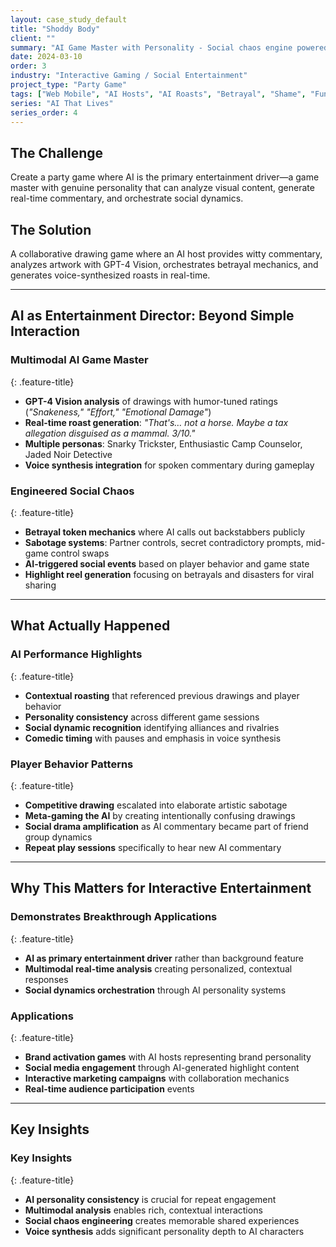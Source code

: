 ```yaml
---
layout: case_study_default
title: "Shoddy Body"
client: ""
summary: "AI Game Master with Personality - Social chaos engine powered by multimodal AI commentary"
date: 2024-03-10
order: 3
industry: "Interactive Gaming / Social Entertainment"
project_type: "Party Game"
tags: ["Web Mobile", "AI Hosts", "AI Roasts", "Betrayal", "Shame", "Fun"]
series: "AI That Lives"
series_order: 4
---
```


## The Challenge

Create a party game where AI is the primary entertainment driver—a game master with genuine personality that can analyze visual content, generate real-time commentary, and orchestrate social dynamics.

## The Solution

A collaborative drawing game where an AI host provides witty commentary, analyzes artwork with GPT-4 Vision, orchestrates betrayal mechanics, and generates voice-synthesized roasts in real-time.

---

## AI as Entertainment Director: Beyond Simple Interaction

<div class="feature-section" markdown="1">

### Multimodal AI Game Master
{: .feature-title}

- **GPT-4 Vision analysis** of drawings with humor-tuned ratings (*"Snakeness," "Effort," "Emotional Damage"*)
- **Real-time roast generation**: *"That's… not a horse. Maybe a tax allegation disguised as a mammal. 3/10."*
- **Multiple personas**: Snarky Trickster, Enthusiastic Camp Counselor, Jaded Noir Detective
- **Voice synthesis integration** for spoken commentary during gameplay

</div>

<div class="feature-section" markdown="1">

### Engineered Social Chaos
{: .feature-title}

- **Betrayal token mechanics** where AI calls out backstabbers publicly
- **Sabotage systems**: Partner controls, secret contradictory prompts, mid-game control swaps
- **AI-triggered social events** based on player behavior and game state
- **Highlight reel generation** focusing on betrayals and disasters for viral sharing

</div>

---

## What Actually Happened

<div class="feature-section" markdown="1">

### AI Performance Highlights
{: .feature-title}

- **Contextual roasting** that referenced previous drawings and player behavior
- **Personality consistency** across different game sessions
- **Social dynamic recognition** identifying alliances and rivalries
- **Comedic timing** with pauses and emphasis in voice synthesis

</div>

<div class="feature-section" markdown="1">

### Player Behavior Patterns
{: .feature-title}

- **Competitive drawing** escalated into elaborate artistic sabotage
- **Meta-gaming the AI** by creating intentionally confusing drawings
- **Social drama amplification** as AI commentary became part of friend group dynamics
- **Repeat play sessions** specifically to hear new AI commentary

</div>

---

## Why This Matters for Interactive Entertainment

<div class="feature-section" markdown="1">

### Demonstrates Breakthrough Applications
{: .feature-title}

- **AI as primary entertainment driver** rather than background feature
- **Multimodal real-time analysis** creating personalized, contextual responses
- **Social dynamics orchestration** through AI personality systems

</div>

<div class="feature-section" markdown="1">

### Applications
{: .feature-title}

- **Brand activation games** with AI hosts representing brand personality
- **Social media engagement** through AI-generated highlight content
- **Interactive marketing campaigns** with collaboration mechanics
- **Real-time audience participation** events

</div>

---

## Key Insights

<div class="feature-section" markdown="1">

### Key Insights
{: .feature-title}

- **AI personality consistency** is crucial for repeat engagement
- **Multimodal analysis** enables rich, contextual interactions
- **Social chaos engineering** creates memorable shared experiences
- **Voice synthesis** adds significant personality depth to AI characters

</div>